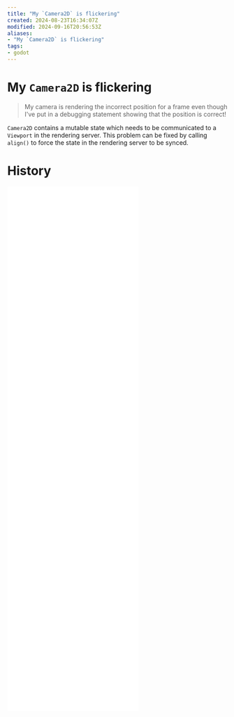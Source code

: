 ```yaml
---
title: "My `Camera2D` is flickering"
created: 2024-08-23T16:34:07Z
modified: 2024-09-16T20:56:53Z
aliases:
- "My `Camera2D` is flickering"
tags:
- godot
---
```


# My `Camera2D` is flickering

> My camera is rendering the incorrect position for a frame even though I've put in a debugging statement showing that the position is correct!

`Camera2D` contains a mutable state which needs to be communicated to a `Viewport` in the rendering server. This problem can be fixed by calling `align()` to force the state in the rendering server to be synced.

# History

![202305160150](../entries/202305160150.md)
![202305160203](../entries/202305160203.md)
![202305170041](../entries/202305170041.md)
![202305170051](../entries/202305170051.md)
![202305170056](../entries/202305170056.md)
![202305170121](../entries/202305170121.md)
![202305170218](../entries/202305170218.md)
![202305170315](../entries/202305170315.md)

